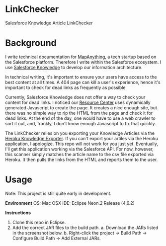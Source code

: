 # LinkChecker
Salesforce Knowledge Article LinkChecker

Background
==========
I write technical documentation for [MapAnything](http://mapanything.com/), a tech startup based on the Salesforce platform. Therefore I write
within the Salesforce ecosystem. I use [Salesforce Knowledge](https://www.salesforce.com/products/service-cloud/features/knowledge-base/)
to develop our information architecture. 

In technical writing, it's important to ensure your users have access to the best content at all times. A 404 page can
kill a user's experience, hence it's important to check for dead links as frequently as possible

Currently, Salesforce Knowledge does not offer a way to check your content for dead links. I noticed our 
[Resource Center](https://mapanything.force.com/support/s/) uses dynamically generated Javascript to create the page. It creates
a nice enough site, but there was no simple way to rip the HTML from the page and check it for dead links. At the
end of the day, one would have to use a web crawler to sort it out, and, frankly, I don't know enough Javascript to fix that
quickly.

The LinkChecker relies on you exporting your Knowledge Articles via the [Heroku Knowledge Exporter](https://kbapps2.herokuapp.com/). 
If you can't export your artiles via the Heroku application, I apologize. This repo will not work for you just yet. Eventually,
I'll get this application working via the Salesforce API. For now, however, this scanner simply matches the article name
to the csv file exported via Heroku. It then pulls the links from the HTML and reports them to the user. 

Usage
=====
Note: This project is still quite early in development.

**Environment**
OS: Mac OSX
IDE: Eclipse Neon.2 Release (4.6.2)

**Instructions**
1. Clone this repo in Eclipse.
2. Add the correct JAR files to the build path.
  a. Download the JARs listed in the screenshot below.
  b. Right-click the project -> Build Path -> Configure Build Path -> Add External JARs.
